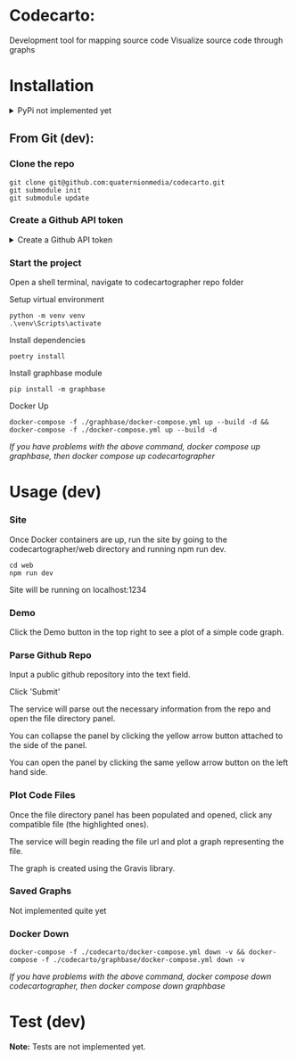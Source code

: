 # Codecarto: 

Development tool for mapping source code
Visualize source code through graphs

# Installation

<details>
<summary>PyPi not implemented yet</summary>

## From pypi:

```
python -m venv venv

.\venv\Scripts\activate

pip install codecarto

```

</details>

## From Git (dev):

### Clone the repo

```
git clone git@github.com:quaternionmedia/codecarto.git
git submodule init
git submodule update
```

### Create a Github API token 

<details>
<summary>Create a Github API token</summary>
  
1. Login to Github 
2. Click Profile Image
3. Go to **Settings > Developer Settings (at the bottom of left pane) > Personal Access Tokens > Tokens (classic)**
    - Or go here https://github.com/settings/tokens
4. Click "Generate New Token" dropdown
5. Choose one of the token options
6. Check the "public_repo" checkbox
7. Copy the ghp token generated
8. Go to your local codecartographer repo in file explorer
9. At the root, create a new text file named "token.txt"
    - PATH\TO\codecartographer\token.txt
10. Paste your ghp token into token.txt and save
    
</details>

### Start the project
Open a shell terminal, navigate to codecartographer repo folder

Setup virtual environment

```
python -m venv venv
.\venv\Scripts\activate
```

Install dependencies

```
poetry install
```

Install graphbase module

```
pip install -m graphbase
```

Docker Up

```
docker-compose -f ./graphbase/docker-compose.yml up --build -d && docker-compose -f ./docker-compose.yml up --build -d
```
*If you have problems with the above command, docker compose up graphbase, then docker compose up codecartographer*

# Usage (dev)

### Site

Once Docker containers are up, run the site by going to the codecartographer/web directory and running npm run dev.
```
cd web
npm run dev
```
Site will be running on localhost:1234

### Demo

Click the Demo button in the top right to see a plot of a simple code graph.

### Parse Github Repo

Input a public github repository into the text field. 

Click 'Submit'

The service will parse out the necessary information from the repo and open the file directory panel. 

You can collapse the panel by clicking the yellow arrow button attached to the side of the panel. 

You can open the panel by clicking the same yellow arrow button on the left hand side. 

### Plot Code Files

Once the file directory panel has been populated and opened, click any compatible file (the highlighted ones).

The service will begin reading the file url and plot a graph representing the file. 

The graph is created using the Gravis library. 

### Saved Graphs

Not implemented quite yet

### Docker Down

```
docker-compose -f ./codecarto/docker-compose.yml down -v && docker-compose -f ./codecarto/graphbase/docker-compose.yml down -v
```
*If you have problems with the above command, docker compose down codecartographer, then docker compose down graphbase*

# Test (dev)

**Note:** Tests are not implemented yet.
